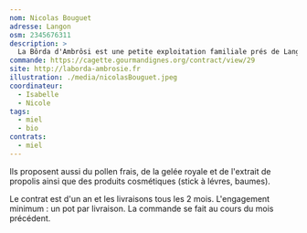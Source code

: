 ```yaml
---
nom: Nicolas Bouguet
adresse: Langon
osm: 2345676311
description: >
  La Bôrda d'Ambrôsi est une petite exploitation familiale prés de Langon avec environ 400 ruches. Nicolas Bouguet, sa femme Stéphanie et leur associé Guillaume gérent la production. Ils souhaitent pratiquer une apiculture la plus respectueuse possible de l'abeille, favorisant également un volume et une diversité de production suffisant pour la pérennisation de l'exploitation (acacia, toutes fleurs, châtaigner, bourdaine, tilleul, etc...)
commande: https://cagette.gourmandignes.org/contract/view/29
site: http://laborda-ambrosie.fr
illustration: ./media/nicolasBouguet.jpeg
coordinateur: 
  - Isabelle
  - Nicole
tags:
  - miel
  - bio
contrats: 
  - miel
---
```


Ils proposent aussi du pollen frais, de la gelée royale et de l'extrait de propolis ainsi que des produits cosmétiques (stick à lévres, baumes).

Le contrat est d'un an et les livraisons tous les 2 mois. L'engagement minimum : un pot par livraison. La commande se fait au cours du mois précédent.